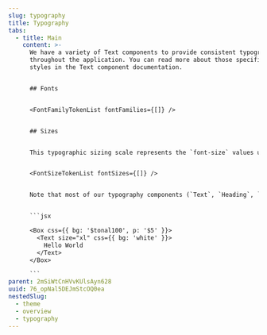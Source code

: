 ```yaml
---
slug: typography
title: Typography
tabs:
  - title: Main
    content: >-
      We have a variety of Text components to provide consistent typography
      throughout the application. You can read more about those specific font
      styles in the Text component documentation.


      ## Fonts


      <FontFamilyTokenList fontFamilies={[]} />


      ## Sizes


      This typographic sizing scale represents the `font-size` values used in our components. It loosely follows the [Perfect Fourth](https://type-scale.com/?scale=1.333&font=Inter) scale and can be accessed by using t-shirt notation


      <FontSizeTokenList fontSizes={[]} />


      Note that most of our typography components (`Text`, `Heading`, `Label` and others) use [capsize](https://seek-oss.github.io/capsize/) to offset the white-space between the cap-height and the line-height. This means that spacing in and around our text will be tight to the characters.


      ```jsx

      <Box css={{ bg: '$tonal100', p: '$5' }}>
        <Text size="xl" css={{ bg: 'white' }}>
          Hello World
        </Text>
      </Box>

      ```
parent: 2mSiWtCnHVvKUlsAyn628
uuid: 76_opNal5DEJmStcOQ0ea
nestedSlug:
  - theme
  - overview
  - typography
---
```

